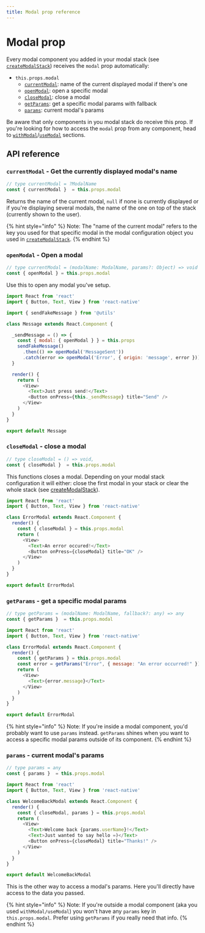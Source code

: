 ```yaml
---
title: Modal prop reference
---
```


# Modal prop

Every modal component you added in your modal stack \(see [`createModalStack`](create-modal-stack.md)\) receives the `modal` prop automatically:

* `this.props.modal`
  * [`currentModal`](https://colorfy-software.gitbook.io/react-native-modalfy/api/modal-prop#currentmodal-get-the-currently-displayed-modals-name): name of the current displayed modal if there's one
  * [`openModal`](https://colorfy-software.gitbook.io/react-native-modalfy/api/modal-prop#openmodal-open-a-modal): open a specific modal
  * [`closeModal`](https://colorfy-software.gitbook.io/react-native-modalfy/api/modal-prop#closemodal-close-a-modal): close a modal
  * [`getParams`](https://colorfy-software.gitbook.io/react-native-modalfy/api/modal-prop#getparams-get-a-specific-modal-params): get a specific modal params with fallback
  * [`params`](https://colorfy-software.gitbook.io/react-native-modalfy/api/modal-prop#params-current-modals-params): current modal's params

Be aware that only components in you modal stack do receive this prop. If you're looking for how to access the `modal` prop from any component, head to [`withModal`](with-modal.md)/[`useModal`](usemodal.md) sections.

## API reference

### `currentModal` - Get the currently displayed modal's name

```javascript
// type currentModal = ?ModalName
const { currentModal }  = this.props.modal
```

Returns the name of the current modal, `null` if none is currently displayed or if you're displaying several modals, the name of the one on top of the stack \(currently shown to the user\).

{% hint style="info" %}
Note: The "name of the current modal" refers to the key you used for that specific modal in the modal configuration object you used in [`createModalStack`](https://github.com/colorfy-software/react-native-modalfy-website/tree/ba1aacf00d590bad4c078b8a776e82da019b2201/api/create-nodal-statck/README.md).
{% endhint %}

### `openModal` - Open a modal

```javascript
// type currentModal = (modalName: ModalName, params?: Object) => void
const { openModal } = this.props.modal
```

Use this to open any modal you've setup.

```javascript
import React from 'react'
import { Button, Text, View } from 'react-native'

import { sendFakeMessage } from '@utils'

class Message extends React.Component {

  _sendMessage = () => {
    const { modal: { openModal } } = this.props
    sendFakeMessage()
      .then(() => openModal('MessageSent'))
      .catch(error => openModal('Error', { origin: 'message', error }))
  }

  render() {
    return (
      <View>
        <Text>Just press send!</Text>
        <Button onPress={this._sendMessage} title="Send" />
      </View>
    )
  }
}

export default Message
```

### `closeModal` - close a modal

```javascript
// type closeModal = () => void,
const { closeModal }  = this.props.modal
```

This functions closes a modal. Depending on your modal stack configuration it will either: close the first modal in your stack or clear the whole stack \(see [createModalStack](create-modal-stack.md)\).

```javascript
import React from 'react'
import { Button, Text, View } from 'react-native'

class ErrorModal extends React.Component {
  render() {
    const { closeModal } = this.props.modal
    return (
      <View>
        <Text>An error occured!</Text>
        <Button onPress={closeModal} title="OK" />
      </View>
    )
  }
}

export default ErrorModal
```

### `getParams` - get a specific modal params

```javascript
// type getParams = (modalName: ModalName, fallback?: any) => any
const { getParams }  = this.props.modal
```

```javascript
import React from 'react'
import { Button, Text, View } from 'react-native'

class ErrorModal extends React.Component {
  render() {
    const { getParams } = this.props.modal
    const error = getParams("Error", { message: "An error occurred!" })
    return (
      <View>
        <Text>{error.message}</Text>
      </View>
    )
  }
}

export default ErrorModal
```

{% hint style="info" %}
Note: If you're inside a modal component, you'd probably want to use `params` instead. `getParams` shines when you want to access a specific modal params outside of its component.
{% endhint %}

### `params` - current modal's params

```javascript
// type params = any
const { params }  = this.props.modal
```

```javascript
import React from 'react'
import { Button, Text, View } from 'react-native'

class WelcomeBackModal extends React.Component {
  render() {
    const { closeModal, params } = this.props.modal
    return (
      <View>
        <Text>Welcome back {params.userName}!</Text>
        <Text>Just wanted to say hello =)</Text>
        <Button onPress={closeModal} title="Thanks!" />
      </View>
    )
  }
}

export default WelcomeBackModal
```

This is the other way to access a modal's params. Here you'll directly have access to the data you passed.

{% hint style="info" %}
Note: If you're outside a modal component \(aka you used `withModal/useModal`\) you won't have any `params` key in `this.props.modal`. Prefer using `getParams` if you really need that info.
{% endhint %}

